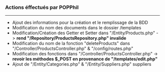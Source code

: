### Actions éffectués par POPPhil

---

- Ajout des informations pour la création et le remplissage de la BDD
- Modification du nom des documents dans le dossier /templates
- Modification/Création des Getter et Setter dans "/Entity/Products.php" -> **rend "/Repository/ProductsRepository.php" invalide**
- Modification du nom de la fonction "deleteProducts" dans "/Controller/ProductsController.php" & "/config/routes.php"
- Modification des fonctions dans "/Controller/ProductsController.php" -> **revoir les méthodes $_POST en provenance de "/templates/edit.php"** 
- Ajout de "/Entity/Categories.php" & "/Entity/Suppliers.php" suppliers
